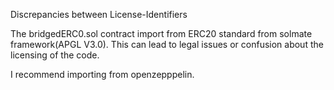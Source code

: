 Discrepancies between License-Identifiers

The bridgedERC0.sol contract import from ERC20 standard from solmate framework(APGL V3.0). This can lead to legal issues or confusion about the licensing of the code.

I recommend importing from openzepppelin.